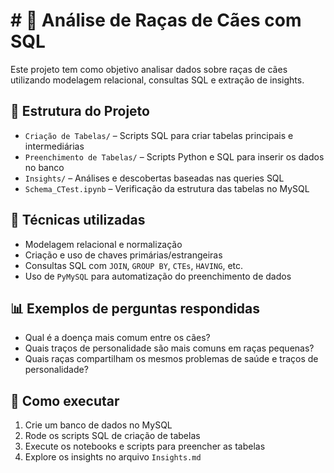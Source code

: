 # # 🐶 Análise de Raças de Cães com SQL

Este projeto tem como objetivo analisar dados sobre raças de cães utilizando modelagem relacional, consultas SQL e extração de insights. 

## 📁 Estrutura do Projeto

- `Criação de Tabelas/` – Scripts SQL para criar tabelas principais e intermediárias
- `Preenchimento de Tabelas/` – Scripts Python e SQL para inserir os dados no banco
- `Insights/` – Análises e descobertas baseadas nas queries SQL
- `Schema_CTest.ipynb` – Verificação da estrutura das tabelas no MySQL

## 🧠 Técnicas utilizadas

- Modelagem relacional e normalização
- Criação e uso de chaves primárias/estrangeiras
- Consultas SQL com `JOIN`, `GROUP BY`, `CTEs`, `HAVING`, etc.
- Uso de `PyMySQL` para automatização do preenchimento de dados

## 📊 Exemplos de perguntas respondidas

- Qual é a doença mais comum entre os cães?
- Quais traços de personalidade são mais comuns em raças pequenas?
- Quais raças compartilham os mesmos problemas de saúde e traços de personalidade?

## 🚀 Como executar

1. Crie um banco de dados no MySQL
2. Rode os scripts SQL de criação de tabelas
3. Execute os notebooks e scripts para preencher as tabelas
4. Explore os insights no arquivo `Insights.md`

